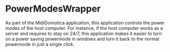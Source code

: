 # PowerModesWrapper
As part of the MidiDomotica application, this application controls the power modes of the host computer. For instance, if the host computer works as a server and requires to stay on 24/7, this application makes it easier to turn on a power saving powermode in windows and turn it back to the normal powermode in just a single click.

